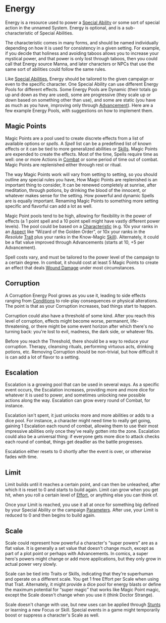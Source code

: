 # Energy

Energy is a resource used to power a [Special Ability](SpecialAbilities.md) or some sort of special action in the unnamed System. Energy is optional, and is a sub-characteristic of Special Abilities.

The characteristic comes in many forms, and should be named individually depending on how it is used for consistency in a given setting. For example, if you decide that holiness and avoiding taboos allows you to increase your mystical power, and that power is only lost through taboos, then you could call that Energy source Manna, and later characters or NPCs that use the same sort of abilities could follow the same rules.

Like [Special Abilities](SpecialAbilities.md), Energy should be tailored to the given campaign or even to the specific character. One Special Ability can use different Energy Pools for different effects. Some Energy Pools are Dynamic (their totals go up and down as they are used), some are progressive (they scale up or down based on something other than use), and some are static (you have as much as you have, improving only through [Advancement](Advancement.md)). Here are a few example Energy Pools, with suggestions on how to implement them.

## Magic Points

Magic Points are a pool used to create discrete effects from a list of available options or *spells*. A *Spell* list can be a predefined list of known effects or it can be tied to more generalized abilities or [Skills](Skills.md). Magic Points are expended to create the effects. Most of the time, Spells require time as well: one or more Actions in [Combat](Combat.md) or some period of time out of combat. Magic Points are replenished either through rest or ritual.

The way Magic Points work will vary from setting to setting, so you should outline any special rules you have, How Magic Points are replenished is an important thing to consider, It can be renewed completely at sunrise, after meditation, through potions, by drinking the blood of the innocent, or whatever makes sense for the setting. How powerful and dynamic Spells are is equally important. Renaming Magic Points to something more setting specific and flavorful can add a lot as well.

Magic Point pools tend to be high, allowing for flexibility in the power of effects (a 1 point spell and a 10 point spell might have vastly different power levels). The pool could be based on a [Characteristic](Characteristics.md) (e.g. 10x your ranks in an [Aspect](Aspects.md) like “Wizard of the Golden Order”, or 10x your ranks in the *Resolute* [Trait](Traits.md) plus your ranks in the Know-Magic [Skill](Skills.md)). Alternately, it could be a flat value improved through Advancements (starts at 10, +5 per Advancement).

Spell costs vary, and must be tailored to the power level of the campaign to a certain degree. In combat, it should cost at least 5 Magic Points to create an effect that deals [Wound Damage](WoundThreshold.md) under most circumstances.

## Corruption

A Corruption Energy Pool grows as you use it, leading to side effects ranging from [Conditions](Conditions.md) to role-play consequences or physical alterations. The point is that as your Corruption increases, bad things start to happen. 

Corruption could also have a threshold of some kind. After you reach this level of corruption, effects might become worse, permanent, life-threatening, or there might be some event horizon after which there's no turning back: you're lost to evil, madness, the dark side, or whatever fits.

Before you reach the Threshold, there should be a way to reduce your corruption. Therapy, cleansing rituals, performing virtuous acts, drinking potions, etc. Removing Corruption should be non-trivial, but how difficult it is can add a lot of flavor to a setting.

## Escalation

Escalation is a growing pool that can be used in several ways. As a specific event occurs, the Escalation increases, providing more and more dice for whatever it is used to power, and sometimes unlocking new possible actions along the way. Escalation can grow every round of Combat, for instance.

Escalation isn't spent, it just unlocks more and more abilities or adds to a dice pool. For instance, a character might need time to really get going, gaining 1 Escalation each round of combat, allowing them to use their most impressive abilities only once they've really gotten into the zone. Escalation could also be a universal thing: if everyone gets more dice to attack checks each round of combat, things get deadlier as the battle progresses.

Escalation either resets to 0 shortly after the event is over, or otherwise fades with time. 

## Limit

Limit builds until it reaches a certain point, and can then be unleashed, after which it is reset to 0 and starts to build again. Limit can grow when you get hit, when you roll a certain level of [Effort](Effort.md), or anything else you can think of. 

Once your Limit is reached, you use it all at once for something big defined by your Special Ability or the campaign [Parameters](Parameters.md). After use, your Limit is reduced to 0 and then begins to build again.

## Scale

Scale could represent how powerful a character's “super powers” are as a flat value. It is generally a set value that doesn't change much, except as part of a plot point or perhaps with Advancements. In comics, a super hero's powers might change or add more applications, but they only grow in actual power very slowly.

Scale can be tied into Traits or Skills, indicating that they're superhuman and operate on a different scale. You get 1 free Effort per Scale when using that Trait. Alternately, it might provide a dice pool for energy blasts or define the maximum potential for “super magic” that works like Magic Point magic, except the Scale doesn't change when you use it (think Doctor Strange).

Scale doesn't change with use, but new uses can be applied through [Stunts](Stunts.md) or learning a new Focus or Skill. Special events in a game might temporarily boost or suppress a character's Scale as well.
